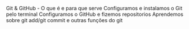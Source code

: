 Git & GitHub - O que é e para que serve
Configuramos e instalamos o Git pelo terminal
Configuramos o GitHub e fizemos repositorios
Aprendemos sobre git add/git commit e outras funções do git
